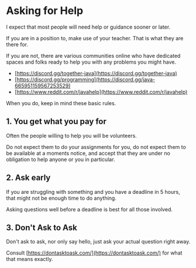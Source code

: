 # Asking for Help

I expect that most people will need help or guidance sooner or later.

If you are in a position to, make use of your teacher. That is what they
are there for.

If you are not, there are various communities online who have dedicated
spaces and folks ready to help you with any problems you might have.

- [https://discord.gg/together-java](https://discord.gg/together-java)
- [https://discord.gg/programming](https://discord.gg/java-665951159567253529)
- [https://www.reddit.com/r/javahelp](https://www.reddit.com/r/javahelp)

When you do, keep in mind these basic rules.

## 1. You get what you pay for

Often the people willing to help you will be volunteers.

Do not expect them to do your
assignments for you, do not expect them to be available at a moments notice, and accept
that they are under no obligation to help anyone or you in particular.

## 2. Ask early

If you are struggling with something and you have a deadline in 5 hours, that might not
be enough time to do anything.

Asking questions well before a deadline is best for all those involved.

## 3. Don't Ask to Ask

Don't ask to ask, nor only say hello, just ask your actual question right away.

Consult [https://dontasktoask.com/](https://dontasktoask.com/) for what that means exactly.
